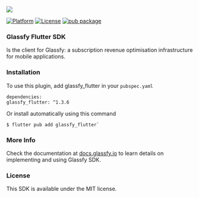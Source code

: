 <img src="https://media.glassfy.io/banner_purple.png" />

[![Platform](https://img.shields.io/cocoapods/p/Glassfy.svg?style=flat)](https://glassfy.io)
[![License](https://img.shields.io/cocoapods/l/Glassfy.svg?style=flat)](https://glassfy.io)
[![pub package](https://img.shields.io/pub/v/glassfy_flutter)](https://pub.dev/packages/glassfy_flutter)

### Glassfy Flutter SDK

Is the client for Glassfy: a subscription revenue optimisation infrastructure for mobile applications.

### Installation

To use this plugin, add glassfy_flutter in your `pubspec.yaml`

```
dependencies:
glassfy_flutter: ^1.3.6
```

Or install automatically using this command

```
$ flutter pub add glassfy_flutter`
```

### More Info

Check the documentation at [docs.glassfy.io](https://docs.glassfy.io/get-started/quick-start) to learn details on implementing and using Glassfy SDK.

### License

This SDK is available under the MIT license.
